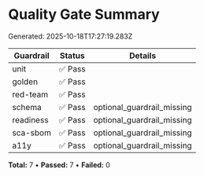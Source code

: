 # Quality Gate Summary

Generated: 2025-10-18T17:27:19.283Z

| Guardrail | Status | Details |
| --- | --- | --- |
| unit | ✅ Pass |  |
| golden | ✅ Pass |  |
| red-team | ✅ Pass |  |
| schema | ✅ Pass | optional_guardrail_missing |
| readiness | ✅ Pass | optional_guardrail_missing |
| sca-sbom | ✅ Pass | optional_guardrail_missing |
| a11y | ✅ Pass | optional_guardrail_missing |

**Total:** 7 • **Passed:** 7 • **Failed:** 0